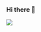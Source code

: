 ### Hi there 👋

<img src="https://img.shields.io/badge/글자-색상?style=flat-square&logo=아이콘로고&logoColor=로고색상"/>
